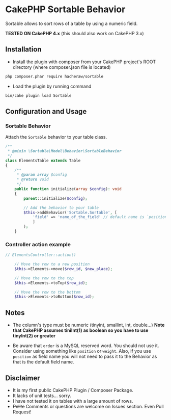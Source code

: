 # CakePHP Sortable Behavior

Sortable allows to sort rows of a table by using a numeric field.

**TESTED ON CakePHP 4.x**
(this should also work on CakePHP 3.x)

## Installation

* Install the plugin with composer from your CakePHP project's ROOT directory
(where composer.json file is located)

```sh
php composer.phar require hacheraw/sortable
```

* Load the plugin by running command

```sh
bin/cake plugin load Sortable
```

## Configuration and Usage

### Sortable Behavior

Attach the `Sortable` behavior to your table class.

```php
/**
 * @mixin \Sortable\Model\Behavior\SortableBehavior
 */
class ElementsTable extends Table
{
    /**
     * @param array $config
     * @return void
     */
    public function initialize(array $config): void
    {
        parent::initialize($config);

        // Add the behavior to your table
        $this->addBehavior('Sortable.Sortable', [
            'field' => 'name_of_the_field' // default name is `position`
            ]
        );
    }
```

### Controller action example

```php
// ElementsController::action()

    // Move the row to a new position
    $this->Elements->move($row_id, $new_place);

    // Move the row to the top
    $this->Elements->toTop($row_id);

    // Move the row to the bottom
    $this->Elements->toBottom($row_id);
```

## Notes

- The column's type must be numeric (tinyint, smallint, int, double...)
**Note that CakePHP assumes tiniInt(1) as boolean so you have to use tinyInt(2) or greater**

- Be aware that `order` is a MySQL reserved word. You should not use it. Consider using something like `position` or `weight`. Also, if you use `position` as field name you will not need to pass it to the Behavior as that is the default field name.


## Disclaimer

- It is my first public CakePHP Plugin / Composer Package.
- It lacks of unit tests... sorry.
- I have not tested it on tables with a large amount of rows.
- ~~Polite~~ Comments or questions are welcome on Issues section. Even Pull Request!
